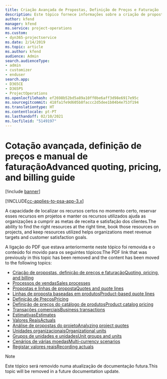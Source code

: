 ```yaml
---
title: Criação Avançada de Propostas, Definição de Preços e Faturação
description: Este tópico fornece informações sobre a criação de propostas, a faturação e a definição de preços no Project Service Automation.
author: kfend
manager: kfend
ms.service: project-operations
ms.custom:
- dyn365-projectservice
ms.date: 2/14/2019
ms.topic: article
ms.author: kfend
audience: Admin
search.audienceType:
- admin
- customizer
- enduser
search.app:
- D365CE
- D365PS
- ProjectOperations
ms.openlocfilehash: ef2698b52bd5a89a10ff0be6aff3d98e6917e95c
ms.sourcegitcommit: 418fa1fe9d605b8faccc2d5dee1b04b4e753f194
ms.translationtype: HT
ms.contentlocale: pt-PT
ms.lasthandoff: 02/10/2021
ms.locfileid: "5149197"
---
```

# <a name="advanced-quoting-pricing-and-billing-guide"></a><span data-ttu-id="279de-103">Cotação avançada, definição de preços e manual de faturação</span><span class="sxs-lookup"><span data-stu-id="279de-103">Advanced quoting, pricing, and billing guide</span></span>

[!include [banner](../../includes/psa-now-project-operations.md)]

[!INCLUDE[cc-applies-to-psa-app-3.x](../../includes/cc-applies-to-psa-app-3x.md)]

<span data-ttu-id="279de-104">A capacidade de localizar os recursos certos no momento certo, reservar esses recursos em projetos e manter os recursos utilizados ajuda as organizações a cumprir as metas de receita e satisfação dos clientes.</span><span class="sxs-lookup"><span data-stu-id="279de-104">The ability to find the right resources at the right time, book those resources on projects, and keep resources utilized helps organizations meet revenue targets and customer satisfaction goals.</span></span> 

<span data-ttu-id="279de-105">A ligação do PDF que estava anteriormente neste tópico foi removida e o conteúdo foi movido para os seguintes tópicos:</span><span class="sxs-lookup"><span data-stu-id="279de-105">The PDF link that was previously in this topic has been removed and the content has been moved to the following topics:</span></span>

- [<span data-ttu-id="279de-106">Criação de propostas, definição de preços e faturação</span><span class="sxs-lookup"><span data-stu-id="279de-106">Quoting, pricing, and billing</span></span>](../quote-bill-price.md)
- [<span data-ttu-id="279de-107">Processos de vendas</span><span class="sxs-lookup"><span data-stu-id="279de-107">Sales processes</span></span>](../basic-sales-process.md)
- [<span data-ttu-id="279de-108">Propostas e linhas de proposta</span><span class="sxs-lookup"><span data-stu-id="279de-108">Quotes and quote lines</span></span>](../basic-quote-lines.md)
- [<span data-ttu-id="279de-109">Linhas de proposta baseadas em produtos</span><span class="sxs-lookup"><span data-stu-id="279de-109">Product-based quote lines</span></span>](../product-based-quote-lines.md)
- [<span data-ttu-id="279de-110">Definição de Preços</span><span class="sxs-lookup"><span data-stu-id="279de-110">Pricing</span></span>](../basic-pricing.md)
- [<span data-ttu-id="279de-111">Definição de preços do catálogo de produtos</span><span class="sxs-lookup"><span data-stu-id="279de-111">Product catalog pricing</span></span>](../product-catalog-pricing.md)
- [<span data-ttu-id="279de-112">Transações comerciais</span><span class="sxs-lookup"><span data-stu-id="279de-112">Business transactions</span></span>](../basic-business-transactions.md)
- [<span data-ttu-id="279de-113">Estimativas</span><span class="sxs-lookup"><span data-stu-id="279de-113">Estimates</span></span>](../estimates.md)
- [<span data-ttu-id="279de-114">Valores Reais</span><span class="sxs-lookup"><span data-stu-id="279de-114">Actuals</span></span>](../actuals.md)
- [<span data-ttu-id="279de-115">Análise de propostas do projeto</span><span class="sxs-lookup"><span data-stu-id="279de-115">Analyzing project quotes</span></span>](../basic-analyzing-quotes.md)
- [<span data-ttu-id="279de-116">Unidades organizacionais</span><span class="sxs-lookup"><span data-stu-id="279de-116">Organizational units</span></span>](../advanced-organizational.md)
- [<span data-ttu-id="279de-117">Grupos de unidades e unidades</span><span class="sxs-lookup"><span data-stu-id="279de-117">Unit groups and units</span></span>](../advanced-units.md)
- [<span data-ttu-id="279de-118">Cenários de várias moedas</span><span class="sxs-lookup"><span data-stu-id="279de-118">Multi-currency scenarios</span></span>](../advanced-currency.md)
- [<span data-ttu-id="279de-119">Registar valores reais</span><span class="sxs-lookup"><span data-stu-id="279de-119">Recording actuals</span></span>](../advanced-actuals.md)

> [!NOTE]
> <span data-ttu-id="279de-120">Este tópico será removido numa atualização de documentação futura.</span><span class="sxs-lookup"><span data-stu-id="279de-120">This topic will be removed in a future documentation update.</span></span> 
